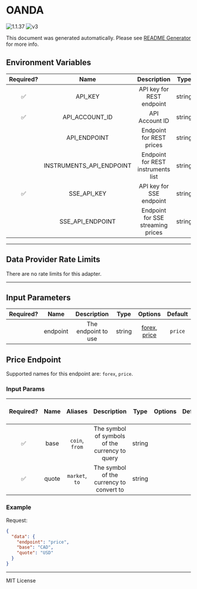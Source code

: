 # OANDA

![1.1.37](https://img.shields.io/github/package-json/v/smartcontractkit/external-adapters-js?filename=packages/sources/oanda/package.json) ![v3](https://img.shields.io/badge/framework%20version-v3-blueviolet)

This document was generated automatically. Please see [README Generator](../../scripts#readme-generator) for more info.

## Environment Variables

| Required? |           Name           |            Description             |  Type  | Options |                  Default                  |
| :-------: | :----------------------: | :--------------------------------: | :----: | :-----: | :---------------------------------------: |
|    ✅     |         API_KEY          |     API key for REST endpoint      | string |         |                                           |
|    ✅     |      API_ACCOUNT_ID      |           API Account ID           | string |         |                                           |
|           |       API_ENDPOINT       |      Endpoint for REST prices      | string |         | `https://exchange-rates-api.oanda.com/v2` |
|           | INSTRUMENTS_API_ENDPOINT | Endpoint for REST instruments list | string |         |    `https://api-fxtrade.oanda.com/v3`     |
|    ✅     |       SSE_API_KEY        |      API key for SSE endpoint      | string |         |                                           |
|           |     SSE_API_ENDPOINT     | Endpoint for SSE streaming prices  | string |         |   `https://stream-fxtrade.oanda.com/v3`   |

---

## Data Provider Rate Limits

There are no rate limits for this adapter.

---

## Input Parameters

| Required? |   Name   |     Description     |  Type  |                      Options                       | Default |
| :-------: | :------: | :-----------------: | :----: | :------------------------------------------------: | :-----: |
|           | endpoint | The endpoint to use | string | [forex](#price-endpoint), [price](#price-endpoint) | `price` |

## Price Endpoint

Supported names for this endpoint are: `forex`, `price`.

### Input Params

| Required? | Name  |    Aliases     |                  Description                   |  Type  | Options | Default | Depends On | Not Valid With |
| :-------: | :---: | :------------: | :--------------------------------------------: | :----: | :-----: | :-----: | :--------: | :------------: |
|    ✅     | base  | `coin`, `from` | The symbol of symbols of the currency to query | string |         |         |            |                |
|    ✅     | quote | `market`, `to` |    The symbol of the currency to convert to    | string |         |         |            |                |

### Example

Request:

```json
{
  "data": {
    "endpoint": "price",
    "base": "CAD",
    "quote": "USD"
  }
}
```

---

MIT License
